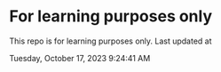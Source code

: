 # For learning purposes only
This repo is for learning purposes only.
Last updated at

Tuesday, October 17, 2023 9:24:41 AM

